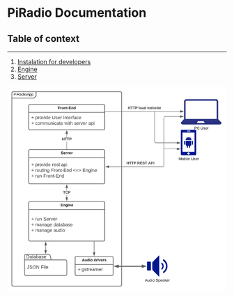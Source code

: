 # PiRadio Documentation

## Table of context
---
1. [Instalation for developers](Dev_Install.md)
2. [Engine](Engine.md)
3. [Server](Server.md)

![Diagra](img/Diagram.png)
